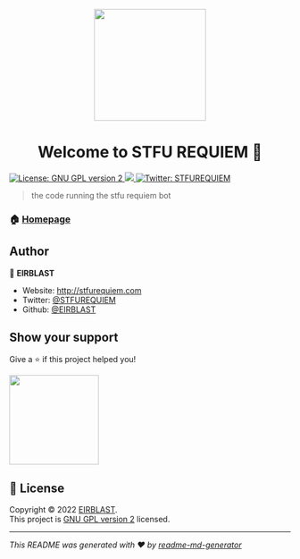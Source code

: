 <p align='center'>
  <img src='https://cdn.discordapp.com/avatars/715184823144153090/5ee5e61a29fa19554e7f40ea5c6e4e3f.png?size=4096' width='200' height='200' align='center'/>
</p>
<h1 align="center">Welcome to STFU REQUIEM 👋</h1>
<p>
  <a href="https://www.gnu.org/licenses/old-licenses/gpl-2.0.fr.html#SEC1" target="_blank">
    <img alt="License: GNU GPL version 2" src="https://img.shields.io/badge/License-GNU GPL version 2-yellow.svg" />
  </a>
  <a title="Crowdin" target="_blank" href="https://crowdin.com/project/stfubot">
    <img src="https://badges.crowdin.net/stfubot/localized.svg">
  </a>
  <a href="https://twitter.com/STFUREQUIEM" target="_blank">
    <img alt="Twitter: STFUREQUIEM" src="https://img.shields.io/twitter/follow/STFUREQUIEM.svg?style=social" />
  </a>
</p>

> the code running the stfu requiem bot

### 🏠 [Homepage](https://stfurequiem.com)

## Author

👤 **EIRBLAST**

- Website: http://stfurequiem.com
- Twitter: [@STFUREQUIEM](https://twitter.com/STFUREQUIEM)
- Github: [@EIRBLAST](https://github.com/EIRBLAST)

## Show your support

Give a ⭐️ if this project helped you!

<a href="https://www.patreon.com/EIRBLAST">
  <img src="https://c5.patreon.com/external/logo/become_a_patron_button@2x.png" width="160">
</a>

## 📝 License

Copyright © 2022 [EIRBLAST](https://github.com/EIRBLAST).<br />
This project is [GNU GPL version 2](https://www.gnu.org/licenses/old-licenses/gpl-2.0.fr.html#SEC1) licensed.

---

_This README was generated with ❤️ by [readme-md-generator](https://github.com/kefranabg/readme-md-generator)_
